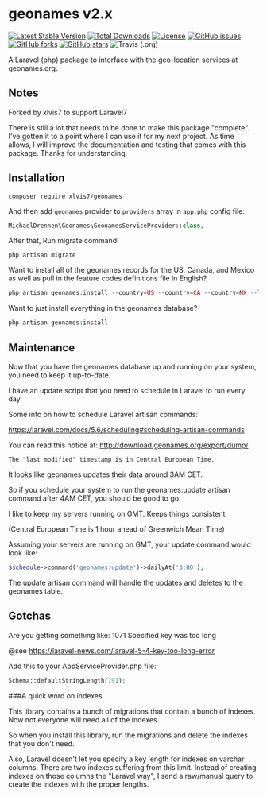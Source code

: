 # geonames v2.x


[![Latest Stable Version](https://poser.pugx.org/xlvis7/geonames/version)](https://packagist.org/packages/xlvis7/geonames)  [![Total Downloads](https://poser.pugx.org/xlvis7/geonames/downloads)](https://packagist.org/packages/xlvis7/geonames)  [![License](https://poser.pugx.org/xlvis7/geonames/license)](https://packagist.org/packages/xlvis7/geonames) [![GitHub issues](https://img.shields.io/github/issues/xlvis7/Geonames)](https://github.com/michaeldrennen/Geonames/issues) [![GitHub forks](https://img.shields.io/github/forks/xlvis7/Geonames)](https://github.com/michaeldrennen/Geonames/network) [![GitHub stars](https://img.shields.io/github/stars/xlvis7/Geonames)](https://github.com/michaeldrennen/Geonames/stargazers) ![Travis (.org)](https://img.shields.io/travis/xlvis7/Geonames)  

A Laravel (php) package to interface with the geo-location services at geonames.org.

## Notes
Forked by xlvis7 to support Laravel7

There is still a lot that needs to be done to make this package "complete". I've gotten it to a point where I can use it for my next project. As time allows, I will improve the documentation and testing that comes with this package. Thanks for understanding.

## Installation
```
composer require xlvis7/geonames
```
And then add `geonames` provider to `providers` array in `app.php` config file:

```php
MichaelDrennen\Geonames\GeonamesServiceProvider::class,
```

After that, Run migrate command:

```
php artisan migrate
```

Want to install all of the geonames records for the US, Canada, and Mexico as well as pull in the feature codes 
definitions file in English? 
```php
php artisan geonames:install --country=US --country=CA --country=MX --language=en
```

Want to just install everything in the geonames database?
```php
php artisan geonames:install
```

## Maintenance
Now that you have the geonames database up and running on your system, you need to keep it up-to-date.

I have an update script that you need to schedule in Laravel to run every day.

Some info on how to schedule Laravel artisan commands:

https://laravel.com/docs/5.6/scheduling#scheduling-artisan-commands

You can read this notice at: http://download.geonames.org/export/dump/

<code>The "last modified" timestamp is in Central European Time. </code>

It looks like geonames updates their data around 3AM CET.

So if you schedule your system to run the geonames:update artisan command after 4AM CET, you should be good to go.

I like to keep my servers running on GMT. Keeps things consistent.

(Central European Time is 1 hour ahead of Greenwich Mean Time)

Assuming your servers are running on GMT, your update command would look like: 
```php
$schedule->command('geonames:update')->dailyAt('3:00');
```

The update artisan command will handle the updates and deletes to the geonames table.

## Gotchas
Are you getting something like: 1071 Specified key was too long

@see https://laravel-news.com/laravel-5-4-key-too-long-error

Add this to your AppServiceProvider.php file:
```php
Schema::defaultStringLength(191);
```

###A quick word on indexes

This library contains a bunch of migrations that contain a bunch of indexes. Now not everyone will need all of the indexes.

So when you install this library, run the migrations and delete the indexes that you don't need.

Also, Laravel doesn't let you specify a key length for indexes on varchar columns. There are two indexes suffering from this limit. Instead of creating indexes on those columns the "Laravel way", I send a raw/manual query to create the indexes with the proper lengths.
